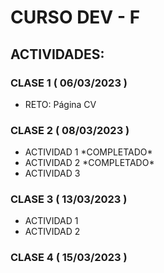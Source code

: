 <h1>CURSO DEV - F</h1>
<h2>ACTIVIDADES:</h2>

<h3>CLASE 1 ( 06/03/2023 )</h3>
<ul>
    <li>RETO: Página CV</li>
</ul>

<h3>CLASE 2 ( 08/03/2023 )</h3>
<ul>
    <li>ACTIVIDAD 1 *COMPLETADO*</li>
    <li>ACTIVIDAD 2 *COMPLETADO*</li>
    <li>ACTIVIDAD 3</li>
</ul>

<h3>CLASE 3 ( 13/03/2023 )</h3>
<ul>
    <li>ACTIVIDAD 1</li>
    <li>ACTIVIDAD 2</li>    
</ul>

<h3>CLASE 4 ( 15/03/2023 )</h3>
